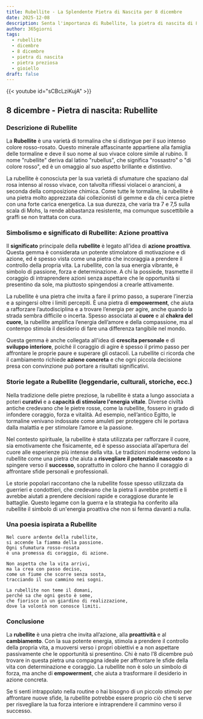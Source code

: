 ```yaml
---
title: Rubellite - La Splendente Pietra di Nascita per 8 dicembre
date: 2025-12-08
description: Senta l'importanza di Rubellite, la pietra di nascita di 8 dicembre che simboleggia Azione proattiva. Lasci che la sua bellezza e il suo significato illuminino la sua giornata.
author: 365giorni
tags:
  - rubellite
  - dicembre
  - 8 dicembre
  - pietra di nascita
  - pietra preziosa
  - gioiello
draft: false
---
```


{{< youtube id="sCBcLziKujA" >}}

## 8 dicembre - Pietra di nascita: Rubellite

### Descrizione di Rubellite

La **Rubellite** è una varietà di tormalina che si distingue per il suo intenso colore rosso-rosato. Questo minerale affascinante appartiene alla famiglia delle tormaline e deve il suo nome al suo vivace colore simile al rubino. Il nome "rubellite" deriva dal latino "rubellus", che significa "rossastro" o "di colore rosso", ed è un omaggio al suo aspetto brillante e distintivo.

La rubellite è conosciuta per la sua varietà di sfumature che spaziano dal rosa intenso al rosso vivace, con talvolta riflessi violacei o arancioni, a seconda della composizione chimica. Come tutte le tormaline, la rubellite è una pietra molto apprezzata dai collezionisti di gemme e da chi cerca pietre con una forte carica energetica. La sua durezza, che varia tra 7 e 7,5 sulla scala di Mohs, la rende abbastanza resistente, ma comunque suscettibile a graffi se non trattata con cura.

### Simbolismo e significato di Rubellite: Azione proattiva

Il **significato** principale della **rubellite** è legato all’idea di **azione proattiva**. Questa gemma è considerata un potente stimolatore di motivazione e di azione, ed è spesso vista come una pietra che incoraggia a prendere il controllo della propria vita. La rubellite, con la sua energia vibrante, è simbolo di passione, forza e determinazione. A chi la possiede, trasmette il coraggio di intraprendere azioni senza aspettare che le opportunità si presentino da sole, ma piuttosto spingendosi a crearle attivamente.

La rubellite è una pietra che invita a fare il primo passo, a superare l’inerzia e a spingersi oltre i limiti percepiti. È una pietra di **empowerment**, che aiuta a rafforzare l’autodisciplina e a trovare l’energia per agire, anche quando la strada sembra difficile o incerta. Spesso associata al **cuore** e al **chakra del cuore**, la rubellite amplifica l’energia dell’amore e della compassione, ma al contempo stimola il desiderio di fare una differenza tangibile nel mondo.

Questa gemma è anche collegata all'idea di **crescita personale** e di **sviluppo interiore**, poiché il coraggio di agire è spesso il primo passo per affrontare le proprie paure e superare gli ostacoli. La rubellite ci ricorda che il cambiamento richiede **azione concreta** e che ogni piccola decisione presa con convinzione può portare a risultati significativi.

### Storie legate a Rubellite (leggendarie, culturali, storiche, ecc.)

Nella tradizione delle pietre preziose, la rubellite è stata a lungo associata a poteri **curativi** e a **capacità di stimolare l'energia vitale**. Diverse civiltà antiche credevano che le pietre rosse, come la rubellite, fossero in grado di infondere coraggio, forza e vitalità. Ad esempio, nell’antico Egitto, le tormaline venivano indossate come amuleti per proteggere chi le portava dalla malattia e per stimolare l’amore e la passione.

Nel contesto spirituale, la rubellite è stata utilizzata per rafforzare il cuore, sia emotivamente che fisicamente, ed è spesso associata all’apertura del cuore alle esperienze più intense della vita. Le tradizioni moderne vedono la rubellite come una pietra che aiuta a **risvegliare il potenziale nascosto** e a spingere verso il **successo**, soprattutto in coloro che hanno il coraggio di affrontare sfide personali e professionali.

Le storie popolari raccontano che la rubellite fosse spesso utilizzata da guerrieri e condottieri, che credevano che la pietra li avrebbe protetti e li avrebbe aiutati a prendere decisioni rapide e coraggiose durante le battaglie. Questo legame con la guerra e la strategia ha conferito alla rubellite il simbolo di un'energia proattiva che non si ferma davanti a nulla.

### Una poesia ispirata a Rubellite

```
Nel cuore ardente della rubellite, 
si accende la fiamma della passione.
Ogni sfumatura rosso-rosata
è una promessa di coraggio, di azione.

Non aspetta che la vita arrivi,
ma la crea con passo deciso,
come un fiume che scorre senza sosta,
tracciando il suo cammino nei sogni.

La rubellite non teme il domani,
perché sa che ogni gesto è seme,
che fiorisce in un giardino di realizzazione,
dove la volontà non conosce limiti.
```

### Conclusione

La **rubellite** è una pietra che invita all’azione, alla **proattività** e al **cambiamento**. Con la sua potente energia, stimola a prendere il controllo della propria vita, a muoversi verso i propri obiettivi e a non aspettare passivamente che le opportunità si presentino. Chi è nato l’8 dicembre può trovare in questa pietra una compagna ideale per affrontare le sfide della vita con determinazione e coraggio. La rubellite non è solo un simbolo di forza, ma anche di **empowerment**, che aiuta a trasformare il desiderio in azione concreta.

Se ti senti intrappolato nella routine o hai bisogno di un piccolo stimolo per affrontare nuove sfide, la rubellite potrebbe essere proprio ciò che ti serve per risvegliare la tua forza interiore e intraprendere il cammino verso il successo.